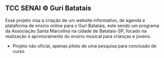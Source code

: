 ## TCC SENAI ⚙️ Guri Batatais

Esse projeto visa a criação de um website informativo, de agenda e plataforma de ensino online para o Guri Batatais, este sendo um programa da Associação Santa Marcelina na cidade de Batatais-SP, focado na realização e aprimoramento do ensino musical para crianças e jovens.
* Projeto não oficial, apenas piloto de uma pesquisa para conclusão de curso
